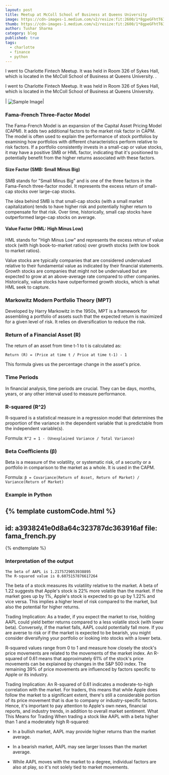 ```yaml
---
layout: post
title: Meetup at McColl School of Business at Queens University
image: https://cdn-images-1.medium.com/v2/resize:fit:2600/1*8gpeGFhtT6I5J8IlPQ018g.jpeg
thumb: https://cdn-images-1.medium.com/v2/resize:fit:2600/1*8gpeGFhtT6I5J8IlPQ018g.jpeg
author: Tushar Sharma
category: blog
published: true
tags:
  - charlotte
  - finance
  - python
---
```


I went to Charlotte Fintech Meetup. It was held in Room 326 of Sykes Hall, which is located in the McColl School of Business at Queens University. .<!-- truncate_here -->

I went to Charlotte Fintech Meetup. It was held in Room 326 of Sykes Hall, which is located in the McColl School of Business at Queens University. 

| <img align="center"  loading="lazy" src="https://cdn-images-1.medium.com/v2/resize:fit:2600/1*8gpeGFhtT6I5J8IlPQ018g.jpeg" alt="Sample Image" />|

### Fama-French Three-Factor Model

The Fama-French Model is an expansion of the Capital Asset Pricing Model (CAPM). It adds two additional factors to the market risk factor in CAPM. The model is often used to explain the performance of stock portfolios by examining how portfolios with different characteristics perform relative to risk factors. If a portfolio consistently invests in a small-cap or value stocks, it may have a positive SMB or HML factor, indicating that it's positioned to potentially benefit from the higher returns associated with these factors.


#### Size Factor (SMB: Small Minus Big)

SMB stands for "Small Minus Big" and is one of the three factors in the Fama-Fench three-factor model. It represents the excess return of small-cap stocks over large-cap stocks. 

The idea behind SMB is that small-cap stocks (with a small market capitalization) tends to have higher risk and potentially higher return to compensate for that risk. Over time, historically, small cap stocks have outperformed large-cap stocks on average.

#### Value Factor (HML: High Minus Low)

HML stands for "High Minus Low" and represents the excess retrun of value stock (with high book-to-market ratios) over growth stocks (with low book to market ratios).

Value stocks are typically companies that are considered undervalued relative to their fundamental value as indicated by their financial statements. Growth stocks are companies that might not be undervalued but are expected to grow at an above-average rate compared to other companies. Historically, value stocks have outperformed growth stocks, which is what HML seek to capture.


###  Markowitz Modern Portfolio Theory (MPT)

Developed by Harry Markowitz in the 1950s, MPT is a framework for assembling a portfolio of assets such that the expected return is maximized for a given level of risk. It relies on diversification to reduce the risk.

### Return of a Financial Asset (R)
The return of an asset from time t-1 to t is calculated as:

```
Return (R) = (Price at time t / Price at time t-1) - 1
```

This formula gives us the percentage change in the asset's price.

### Time Periods

In financial analysis, time periods are crucial. They can be days, months, years, or any other interval used to measure performance.

### R-squared (R^2)

R-squared is a statistical measure in a regression model that determines the proportion of the variance in the dependent variable that is predictable from the independent variable(s).

Formula: `R^2 = 1 - (Unexplained Variance / Total Variance)`

### Beta Coefficients (β)

Beta is a measure of the volatility, or systematic risk, of a security or a portfolio in comparison to the market as a whole. It is used in the CAPM.

Formula: `β = Covariance(Return of Asset, Return of Market) / Variance(Return of Market)`

### Example in Python

{% template  customCode.html %}
---
id: a3938241e0d8a64c323787dc363916af
file: fama_french.py
---
{% endtemplate %}

### Interpretation of the output

```
The beta of AAPL is 1.2175729053938895
The R-squared value is 0.6075157876617264
```

The beta of a stock measures its volatility relative to the market. A beta of 1.22 suggests that Apple's stock is 22% more volatile than the market. If the market goes up by 1%, Apple's stock is expected to go up by 1.22% and vice versa. This implies a higher level of risk compared to the market, but also the potential for higher returns.

Trading Implication: As a trader, if you expect the market to rise, holding AAPL could yield better returns compared to a less volatile stock (with lower beta). Conversely, if the market falls, AAPL could potentially fall more. If you are averse to risk or if the market is expected to be bearish, you might consider diversifying your portfolio or looking into stocks with a lower beta.

R-squared values range from 0 to 1 and measure how closely the stock's price movements are related to the movements of the market index. An R-squared of 0.61 means that approximately 61% of the stock's price movements can be explained by changes in the S&P 500 index. The remaining 39% of price movements are influenced by factors specific to Apple or its industry.

Trading Implication: An R-squared of 0.61 indicates a moderate-to-high correlation with the market. For traders, this means that while Apple does follow the market to a significant extent, there's still a considerable portion of its price movement that is due to company or industry-specific factors. Hence, it's important to pay attention to Apple's own news, financial reports, and industry trends, in addition to overall market sentiment.
What This Means for Trading
When trading a stock like AAPL with a beta higher than 1 and a moderately high R-squared:

* In a bullish market, AAPL may provide higher returns than the market average.

* In a bearish market, AAPL may see larger losses than the market average.

* While AAPL moves with the market to a degree, individual factors are also at play, so it's not solely tied to market movements.